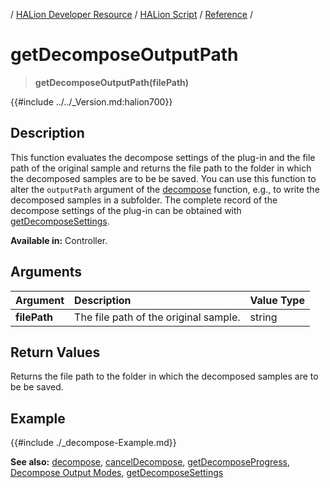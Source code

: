 / [HALion Developer Resource](../../HALion-Developer-Resource.md) / [HALion Script](./HALion-Script.md) / [Reference](./Reference.md) /

# getDecomposeOutputPath

>**getDecomposeOutputPath(filePath)**

{{#include ../../_Version.md:halion700}}

## Description

This function evaluates the decompose settings of the plug-in and the file path of the original sample and returns the file path to the folder in which the decomposed samples are to be be saved. You can use this function to alter the ``outputPath`` argument of the [decompose](./decompose.md) function, e.g., to write the decomposed samples in a subfolder. The complete record of the decompose settings of the plug-in can be obtained with [getDecomposeSettings](./getDecomposeSettings.md).

**Available in:** Controller.

## Arguments

|Argument|Description|Value Type|
|:-|:-|:-|
|**filePath**|The file path of the original sample.|string|

## Return Values

Returns the file path to the folder in which the decomposed samples are to be be saved.

## Example

{{#include ./_decompose-Example.md}}

**See also:** [decompose](./decompose.md), [cancelDecompose](./cancelDecompose.md), [getDecomposeProgress](./getDecomposeProgress.md), [Decompose Output Modes](./Decompose-Output-Modes.md), [getDecomposeSettings](./getDecomposeSettings.md)